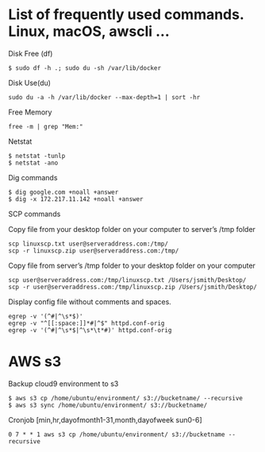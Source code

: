 # List of frequently used commands. Linux, macOS, awscli ...

Disk Free (df) 
```
$ sudo df -h .; sudo du -sh /var/lib/docker 
```
Disk Use(du)
```
sudo du -a -h /var/lib/docker --max-depth=1 | sort -hr
```
Free Memory
```
free -m | grep "Mem:"
```
Netstat
```
$ netstat -tunlp
$ netstat -ano
```

Dig commands
```
$ dig google.com +noall +answer
$ dig -x 172.217.11.142 +noall +answer
```

SCP commands

Copy file from your desktop folder on your computer to server’s /tmp folder
```
scp linuxscp.txt user@serveraddress.com:/tmp/
scp -r linuxscp.zip user@serveraddress.com:/tmp/
```
Copy file from server’s /tmp folder to your desktop folder on your computer
```
scp user@serveraddress.com:/tmp/linuxscp.txt /Users/jsmith/Desktop/
scp -r user@serveraddress.com:/tmp/linuxscp.zip /Users/jsmith/Desktop/ 
```
Display config file without comments and spaces.
```
egrep -v '(^#|^\s*$)' 
egrep -v "^[[:space:]]*#|^$" httpd.conf-orig
egrep -v '(^#|^\s*$|^\s*\t*#)' httpd.conf-orig
```

# AWS s3
Backup cloud9 environment to s3
```
$ aws s3 cp /home/ubuntu/environment/ s3://bucketname/ --recursive
$ aws s3 sync /home/ubuntu/environment/ s3://bucketname/
```
Cronjob [min,hr,dayofmonth1-31,month,dayofweek sun0-6]
```
0 7 * * 1 aws s3 cp /home/ubuntu/environment/ s3://bucketname --recursive
```

